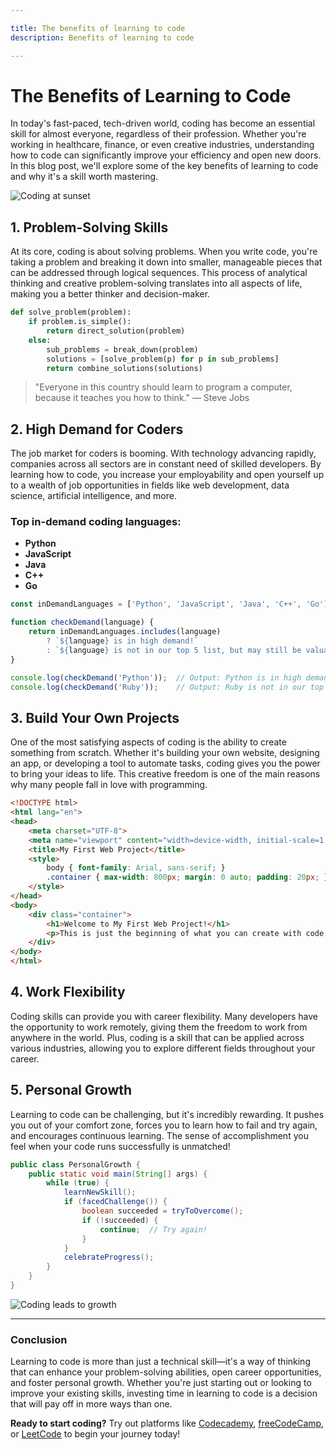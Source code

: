 ```yaml
---

title: The benefits of learning to code 
description: Benefits of learning to code 

---
```



# The Benefits of Learning to Code

In today's fast-paced, tech-driven world, coding has become an essential skill for almost everyone, regardless of their profession. Whether you're working in healthcare, finance, or even creative industries, understanding how to code can significantly improve your efficiency and open new doors. In this blog post, we'll explore some of the key benefits of learning to code and why it's a skill worth mastering.

![Coding at sunset](https://images.unsplash.com/photo-1666455317673-25097ce8d806?w=500&auto=format&fit=crop&q=60&ixlib=rb-4.0.3&ixid=M3wxMjA3fDB8MHxzZWFyY2h8Mnx8c3VuJTIwc2V0fGVufDB8fDB8fHww)

## 1. Problem-Solving Skills

At its core, coding is about solving problems. When you write code, you're taking a problem and breaking it down into smaller, manageable pieces that can be addressed through logical sequences. This process of analytical thinking and creative problem-solving translates into all aspects of life, making you a better thinker and decision-maker.

```python
def solve_problem(problem):
    if problem.is_simple():
        return direct_solution(problem)
    else:
        sub_problems = break_down(problem)
        solutions = [solve_problem(p) for p in sub_problems]
        return combine_solutions(solutions)
```

> "Everyone in this country should learn to program a computer, because it teaches you how to think." — Steve Jobs

## 2. High Demand for Coders

The job market for coders is booming. With technology advancing rapidly, companies across all sectors are in constant need of skilled developers. By learning how to code, you increase your employability and open yourself up to a wealth of job opportunities in fields like web development, data science, artificial intelligence, and more.

### Top in-demand coding languages:
- **Python**
- **JavaScript**
- **Java**
- **C++**
- **Go**

```javascript
const inDemandLanguages = ['Python', 'JavaScript', 'Java', 'C++', 'Go'];

function checkDemand(language) {
    return inDemandLanguages.includes(language) 
        ? `${language} is in high demand!` 
        : `${language} is not in our top 5 list, but may still be valuable.`;
}

console.log(checkDemand('Python'));  // Output: Python is in high demand!
console.log(checkDemand('Ruby'));    // Output: Ruby is not in our top 5 list, but may still be valuable.
```

## 3. Build Your Own Projects

One of the most satisfying aspects of coding is the ability to create something from scratch. Whether it's building your own website, designing an app, or developing a tool to automate tasks, coding gives you the power to bring your ideas to life. This creative freedom is one of the main reasons why many people fall in love with programming.

```html
<!DOCTYPE html>
<html lang="en">
<head>
    <meta charset="UTF-8">
    <meta name="viewport" content="width=device-width, initial-scale=1.0">
    <title>My First Web Project</title>
    <style>
        body { font-family: Arial, sans-serif; }
        .container { max-width: 800px; margin: 0 auto; padding: 20px; }
    </style>
</head>
<body>
    <div class="container">
        <h1>Welcome to My First Web Project!</h1>
        <p>This is just the beginning of what you can create with code.</p>
    </div>
</body>
</html>
```

## 4. Work Flexibility

Coding skills can provide you with career flexibility. Many developers have the opportunity to work remotely, giving them the freedom to work from anywhere in the world. Plus, coding is a skill that can be applied across various industries, allowing you to explore different fields throughout your career.

## 5. Personal Growth

Learning to code can be challenging, but it's incredibly rewarding. It pushes you out of your comfort zone, forces you to learn how to fail and try again, and encourages continuous learning. The sense of accomplishment you feel when your code runs successfully is unmatched!

```java
public class PersonalGrowth {
    public static void main(String[] args) {
        while (true) {
            learnNewSkill();
            if (facedChallenge()) {
                boolean succeeded = tryToOvercome();
                if (!succeeded) {
                    continue;  // Try again!
                }
            }
            celebrateProgress();
        }
    }
}
```

![Coding leads to growth](https://plus.unsplash.com/premium_photo-1691852517460-b5fc0f8f9114?w=500&auto=format&fit=crop&q=60&ixlib=rb-4.0.3&ixid=M3wxMjA3fDB8MHxzZWFyY2h8NXx8c3VuJTIwc2V0fGVufDB8fDB8fHww)

---

### Conclusion

Learning to code is more than just a technical skill—it's a way of thinking that can enhance your problem-solving abilities, open career opportunities, and foster personal growth. Whether you're just starting out or looking to improve your existing skills, investing time in learning to code is a decision that will pay off in more ways than one.

**Ready to start coding?** Try out platforms like [Codecademy](https://www.codecademy.com/), [freeCodeCamp](https://www.freecodecamp.org/), or [LeetCode](https://leetcode.com/) to begin your journey today!
